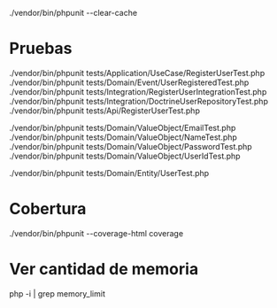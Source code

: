 ./vendor/bin/phpunit --clear-cache

# Pruebas
./vendor/bin/phpunit tests/Application/UseCase/RegisterUserTest.php
./vendor/bin/phpunit tests/Domain/Event/UserRegisteredTest.php
./vendor/bin/phpunit tests/Integration/RegisterUserIntegrationTest.php
./vendor/bin/phpunit tests/Integration/DoctrineUserRepositoryTest.php
./vendor/bin/phpunit tests/Api/RegisterUserTest.php

./vendor/bin/phpunit tests/Domain/ValueObject/EmailTest.php
./vendor/bin/phpunit tests/Domain/ValueObject/NameTest.php
./vendor/bin/phpunit tests/Domain/ValueObject/PasswordTest.php
./vendor/bin/phpunit tests/Domain/ValueObject/UserIdTest.php

./vendor/bin/phpunit tests/Domain/Entity/UserTest.php

# Cobertura
./vendor/bin/phpunit --coverage-html coverage

# Ver cantidad de memoria
php -i | grep memory_limit
